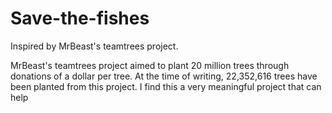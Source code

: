 # Save-the-fishes
Inspired by MrBeast's teamtrees project.

MrBeast's teamtrees project aimed to plant 20 million trees through donations of a dollar per tree. At the time of writing, 22,352,616 trees have been planted from this project. I find this a very meaningful project that can help 

